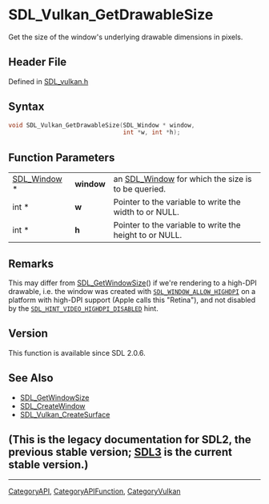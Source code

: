 # SDL_Vulkan_GetDrawableSize

Get the size of the window's underlying drawable dimensions in pixels.

## Header File

Defined in [SDL_vulkan.h](https://github.com/libsdl-org/SDL/blob/SDL2/include/SDL_vulkan.h)

## Syntax

```c
void SDL_Vulkan_GetDrawableSize(SDL_Window * window,
                                int *w, int *h);
```

## Function Parameters

|                            |            |                                                                  |
| -------------------------- | ---------- | ---------------------------------------------------------------- |
| [SDL_Window](SDL_Window) * | **window** | an [SDL_Window](SDL_Window) for which the size is to be queried. |
| int *                      | **w**      | Pointer to the variable to write the width to or NULL.           |
| int *                      | **h**      | Pointer to the variable to write the height to or NULL.          |

## Remarks

This may differ from [SDL_GetWindowSize](SDL_GetWindowSize)() if we're
rendering to a high-DPI drawable, i.e. the window was created with
[`SDL_WINDOW_ALLOW_HIGHDPI`](SDL_WINDOW_ALLOW_HIGHDPI) on a platform with
high-DPI support (Apple calls this "Retina"), and not disabled by the
[`SDL_HINT_VIDEO_HIGHDPI_DISABLED`](SDL_HINT_VIDEO_HIGHDPI_DISABLED) hint.

## Version

This function is available since SDL 2.0.6.

## See Also

- [SDL_GetWindowSize](SDL_GetWindowSize)
- [SDL_CreateWindow](SDL_CreateWindow)
- [SDL_Vulkan_CreateSurface](SDL_Vulkan_CreateSurface)


## (This is the legacy documentation for SDL2, the previous stable version; [SDL3](https://wiki.libsdl.org/SDL3/) is the current stable version.)



----
[CategoryAPI](CategoryAPI), [CategoryAPIFunction](CategoryAPIFunction), [CategoryVulkan](CategoryVulkan)

